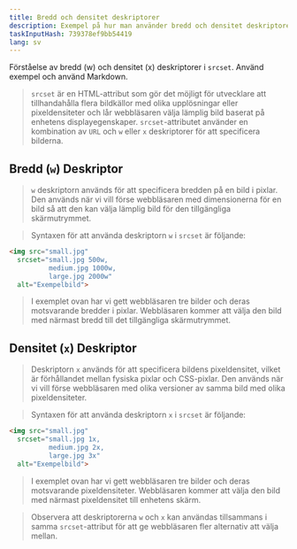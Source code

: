 ```yaml
---
title: Bredd och densitet deskriptorer
description: Exempel på hur man använder bredd och densitet deskriptorer i `srcset`
taskInputHash: 739378ef9bb54419
lang: sv
---
```

Förståelse av bredd (w) och densitet (x) deskriptorer i `srcset`. Använd exempel och använd Markdown.

>`srcset` är en HTML-attribut som gör det möjligt för utvecklare att tillhandahålla flera bildkällor med olika upplösningar eller pixeldensiteter och lår webbläsaren välja lämplig bild baserat på enhetens displayegenskaper. `srcset`-attributet använder en kombination av `URL` och `w` eller `x` deskriptorer för att specificera bilderna.

## Bredd (`w`) Deskriptor

> `w` deskriptorn används för att specificera bredden på en bild i pixlar. Den används när vi vill förse webbläsaren med dimensionerna för en bild så att den kan välja lämplig bild för den tillgängliga skärmutrymmet.

> Syntaxen för att använda deskriptorn `w` i `srcset` är följande:

```html
<img src="small.jpg"
  srcset="small.jpg 500w,
          medium.jpg 1000w,
          large.jpg 2000w"
  alt="Exempelbild">
```



> I exemplet ovan har vi gett webbläsaren tre bilder och deras motsvarande bredder i pixlar. Webbläsaren kommer att välja den bild med närmast bredd till det tillgängliga skärmutrymmet.


## Densitet (`x`) Deskriptor

> Deskriptorn `x` används för att specificera bildens pixeldensitet, vilket är förhållandet mellan fysiska pixlar och CSS-pixlar. Den används när vi vill förse webbläsaren med olika versioner av samma bild med olika pixeldensiteter.

> Syntaxen för att använda deskriptorn `x` i `srcset` är följande:

```html
<img src="small.jpg"
  srcset="small.jpg 1x,
          medium.jpg 2x,
          large.jpg 3x"
  alt="Exempelbild">
```


> I exemplet ovan har vi gett webbläsaren tre bilder och deras motsvarande pixeldensiteter. Webbläsaren kommer att välja den bild med närmast pixeldensitet till enhetens skärm.

> Observera att deskriptorerna `w` och `x` kan användas tillsammans i samma `srcset`-attribut för att ge webbläsaren fler alternativ att välja mellan.
